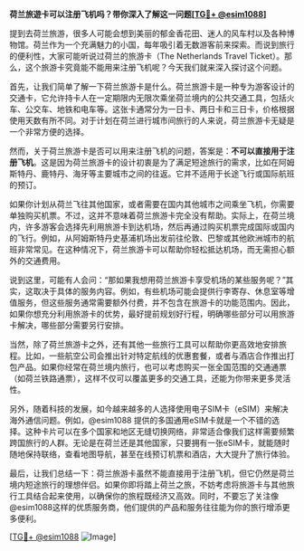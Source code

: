 **荷兰旅遊卡可以注册飞机吗？带你深入了解这一问题[[TG💪+ @esim1088](https://t.me/s/esim1088)]**

提到去荷兰旅游，很多人可能会想到美丽的郁金香花田、迷人的风车村以及各种博物馆。荷兰作为一个充满魅力的小国，每年吸引着无数游客前来探索。而说到旅行的便利性，大家可能听说过荷兰的旅游卡（The Netherlands Travel Ticket）。那么，这个旅游卡究竟能不能用来注册飞机呢？今天我们就来深入探讨这个问题。

首先，让我们简单了解一下荷兰旅游卡是什么。荷兰旅游卡是一种专为游客设计的交通卡，它允许持卡人在一定期限内无限次乘坐荷兰境内的公共交通工具，包括火车、公交车、地铁和电车等。这张卡通常分为一日卡、两日卡和三日卡，价格根据使用天数有所不同。对于计划在荷兰进行城市间旅行的人来说，荷兰旅游卡无疑是一个非常方便的选择。

然而，关于荷兰旅游卡是否可以用来注册飞机的问题，答案是：**不可以直接用于注册飞机**。这是因为荷兰旅游卡的设计初衷是为了满足短途旅行的需求，比如在阿姆斯特丹、鹿特丹、海牙等主要城市之间的往返。它并不适用于长途飞行或国际航班的预订。

如果你计划从荷兰飞往其他国家，或者需要在国内其他城市之间乘坐飞机，你需要单独购买机票。不过，这并不意味着荷兰旅游卡完全没有帮助。实际上，在荷兰境内，许多游客会选择先利用旅游卡到达机场，然后再通过购买机票完成国际或国内的飞行。例如，从阿姆斯特丹史基浦机场出发前往伦敦、巴黎或其他欧洲城市的航班非常常见。在这种情况下，荷兰旅游卡可以帮助你轻松抵达机场，而无需担心额外的交通费用。

说到这里，可能有人会问：“那如果我想用荷兰旅游卡享受机场的某些服务呢？”其实，这取决于具体的服务内容。例如，有些机场可能会提供行李寄存、休息室等增值服务，但这些服务通常需要额外付费，并不包含在旅游卡的功能范围内。因此，如果你想充分利用旅游卡的优势，最好提前规划好行程，明确哪些部分可以用旅游卡解决，哪些部分需要另行安排。

当然，除了荷兰旅游卡之外，还有其他一些旅行工具可以帮助你更高效地安排旅程。比如，一些航空公司会推出针对特定航线的优惠套餐，或者与酒店合作推出打包产品。如果你经常在荷兰境内旅行，也可以考虑购买一张全国范围的交通通票（如荷兰铁路通票），这样不仅可以覆盖更多的交通工具，还能为你带来更多灵活性。

另外，随着科技的发展，如今越来越多的人选择使用电子SIM卡（eSIM）来解决海外通信问题。例如，@esim1088 提供的多国通用eSIM卡就是一个不错的选择。这种卡片可以在多个国家和地区无缝切换网络，非常适合像我们这样需要频繁跨国旅行的人群。无论是在荷兰还是其他国家，只要拥有一张eSIM卡，就能随时随地保持联络，查看地图导航，甚至在线预订机票和酒店，大大提升了旅行体验。

最后，让我们总结一下：荷兰旅游卡虽然不能直接用于注册飞机，但它仍然是荷兰境内短途旅行的理想伴侣。如果你即将踏上荷兰之旅，不妨考虑将旅游卡与其他旅行工具结合起来使用，以确保你的旅程既经济又高效。同时，不要忘了关注像@esim1088这样的优质服务商，他们提供的产品和服务往往能为你的旅行增添更多便利。

[[TG💪+ @esim1088](https://t.me/s/esim1088) ![Image](https://i.postimg.cc/4NQfJmqS/Snipaste-2025-05-13-00-14-12.png)]